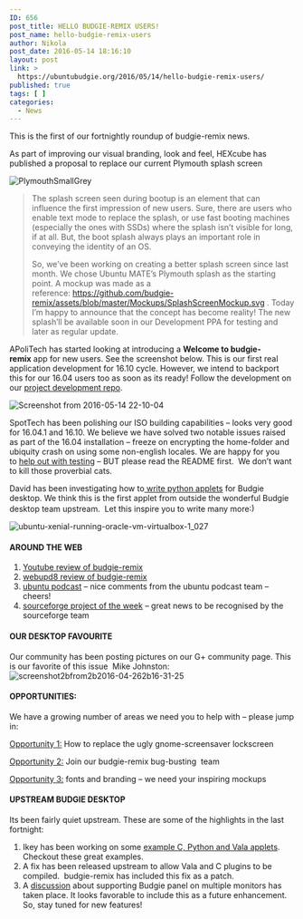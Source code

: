 ```yaml
---
ID: 656
post_title: HELLO BUDGIE-REMIX USERS!
post_name: hello-budgie-remix-users
author: Nikola
post_date: 2016-05-14 18:16:10
layout: post
link: >
  https://ubuntubudgie.org/2016/05/14/hello-budgie-remix-users/
published: true
tags: [ ]
categories:
  - News
---
```

<p class="uk-article-title">This is the first of our fortnightly roundup of budgie-remix news.</p>

<div class="uk-margin">

As part of improving our visual branding, look and feel, HEXcube has published a proposal to replace our current Plymouth splash screen

<img class="alignnone size-full wp-image-122" src="https://budgieremix.files.wordpress.com/2016/05/plymouthsmallgrey.png?w=662" alt="PlymouthSmallGrey" />
<blockquote><span class="Lkb">The splash screen seen during bootup is an element that can influence the first impression of new users. Sure, there are users who enable text mode to replace the splash, or use fast booting machines (especially the ones with SSDs) where the splash isn’t visible for long, if at all. But, the boot splash always plays an important role in conveying the identity of an OS.</span>

So, we’ve been working on creating a better splash screen since last month. We chose Ubuntu MATE’s Plymouth splash as the starting point. A mockup was made as a reference: <a href="https://github.com/budgie-remix/assets/blob/master/Mockups/SplashScreenMockup.svg" target="_blank" rel="nofollow noopener">https://github.com/budgie-remix/assets/blob/master/Mockups/SplashScreenMockup.svg</a> . Today I’m happy to announce that the concept has become reality! The new splash’ll be available soon in our Development PPA for testing and later as regular update.</blockquote>
APoliTech has started looking at introducing a <strong>Welcome to budgie-remix</strong> app for new users. See the screenshot below. This is our first real application development for 16.10 cycle. However, we intend to backport this for our 16.04 users too as soon as its ready! Follow the development on our <a href="https://github.com/budgie-remix/budgie-remix-welcome">project development repo</a>.

<img class="alignnone size-full wp-image-132" src="https://budgieremix.files.wordpress.com/2016/05/screenshot-from-2016-05-14-22-10-04.png?w=662" alt="Screenshot from 2016-05-14 22-10-04" />

SpotTech has been polishing our ISO building capabilities – looks very good for 16.04.1 and 16.10. We believe we have solved two notable issues raised as part of the 16.04 installation – freeze on encrypting the home-folder and ubiquity crash on using some non-english locales. We are happy for you to <a href="https://sourceforge.net/projects/budgie-remix/files/xenial%20testing/">help out with testing</a> – BUT please read the README first.  We don’t want to kill those proverbial cats.

David has been investigating how to<a href="http://xpressubuntu.wordpress.com/2016/05/07/writing-python-applets-for-the-budgie-desktop"> write python applets</a> for Budgie desktop. We think this is the first applet from outside the wonderful Budgie desktop team upstream.  Let this inspire you to write many more<img class="wp-smiley emoji" draggable="false" src="https://s1.wp.com/wp-content/mu-plugins/wpcom-smileys/simple-smile.svg" alt=":)" width="16" height="16" />

<img class="alignnone size-full wp-image-143" src="https://budgieremix.files.wordpress.com/2016/05/ubuntu-xenial-running-oracle-vm-virtualbox-1_027.png?w=662" alt="ubuntu-xenial-running-oracle-vm-virtualbox-1_027" />
<h4>AROUND THE WEB</h4>
<ol>
 	<li><a href="https://www.youtube.com/watch?v=m28dd4dxH6M">Youtube review of budgie-remix</a></li>
 	<li><a href="http://www.webupd8.org/2016/04/a-quick-look-at-budgie-remix-1604.html">webupd8 review of budgie-remix</a></li>
 	<li><a href="http://ubuntupodcast.org/2016/04/28/s09e09-solitary-confinement/">ubuntu podcast</a> – nice comments from the ubuntu podcast team – cheers!</li>
 	<li><a href="https://sourceforge.net/blog/projects-of-the-week-may-9-2016/?utm_source=rss&amp;utm_medium=rss&amp;utm_campaign=projects-of-the-week-may-9-2016">sourceforge project of the week</a> – great news to be recognised by the sourceforge team</li>
</ol>
<h4>OUR DESKTOP FAVOURITE</h4>
Our community has been posting pictures on our G+ community page. This is our favorite of this issue  Mike Johnston:

<img class="alignnone size-full wp-image-150" src="https://budgieremix.files.wordpress.com/2016/05/screenshot2bfrom2b2016-04-262b16-31-25.png?w=662" alt="screenshot2bfrom2b2016-04-262b16-31-25" />
<h4>OPPORTUNITIES:</h4>
We have a growing number of areas we need you to help with – please jump in:

<a href="https://plus.google.com/+davidfossfreedommohammed/posts/Ey4UVCCoB8v">Opportunity 1:</a> How to replace the ugly gnome-screensaver lockscreen

<a href="https://plus.google.com/+davidfossfreedommohammed/posts/NysKueyFycF">Opportunity 2:</a> Join our budgie-remix bug-busting  team

<a href="https://plus.google.com/+davidfossfreedommohammed/posts/GHUqzTBs271">Opportunity 3:</a> fonts and branding – we need your inspiring mockups
<h4>UPSTREAM BUDGIE DESKTOP</h4>
Its been fairly quiet upstream. These are some of the highlights in the last fortnight:
<ol>
 	<li>Ikey has been working on some <a href="https://github.com/solus-project/budgie-desktop-examples">example C, Python and Vala applets</a>.  Checkout these great examples.</li>
 	<li>A fix has been released upstream to allow Vala and C plugins to be compiled.  budgie-remix has included this fix as a patch.</li>
 	<li>A <a href="https://github.com/solus-project/budgie-desktop/issues/436">discussion</a> about supporting Budgie panel on multiple monitors has taken place. It looks favorable to include this as a future enhancement. So, stay tuned for new features!</li>
</ol>
</div>